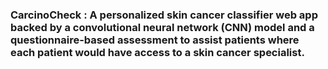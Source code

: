 ### CarcinoCheck : A personalized skin cancer classifier web app backed by a convolutional neural network (CNN) model and a questionnaire-based assessment to assist patients where each patient would have access to a skin cancer specialist.


